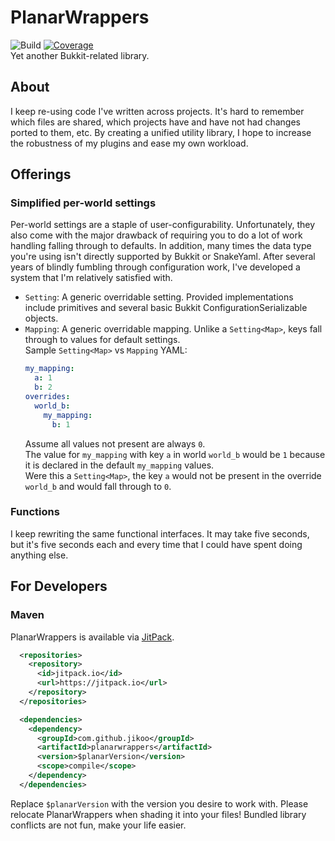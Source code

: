 # PlanarWrappers
![Build](https://github.com/Jikoo/PlanarWrappers/workflows/Build/badge.svg)
[![Coverage](https://sonarcloud.io/api/project_badges/measure?project=Jikoo_PlanarWrappers&metric=coverage)](https://sonarcloud.io/dashboard?id=Jikoo_PlanarWrappers)  
Yet another Bukkit-related library.

## About

I keep re-using code I've written across projects. It's hard to remember which files are shared,
which projects have and have not had changes ported to them, etc.
By creating a unified utility library, I hope to increase the robustness of my plugins and ease my
own workload.

## Offerings
### Simplified per-world settings
Per-world settings are a staple of user-configurability. Unfortunately, they also come with the
major drawback of requiring you to do a lot of work handling falling through to defaults. In
addition, many times the data type you're using isn't directly supported by Bukkit or SnakeYaml.
After several years of blindly fumbling through configuration work, I've developed a system that
I'm relatively satisfied with.
* `Setting`: A generic overridable setting. Provided implementations include primitives and several
  basic Bukkit ConfigurationSerializable objects.
* `Mapping`: A generic overridable mapping. Unlike a `Setting<Map>`, keys fall through to values for
  default settings.  
  Sample `Setting<Map>` vs `Mapping` YAML:
  ```yaml
  my_mapping:
    a: 1
    b: 2
  overrides:
    world_b:
      my_mapping:
        b: 1
  ```
  Assume all values not present are always `0`.  
  The value for `my_mapping` with key `a` in world `world_b` would be `1` because it is declared in
  the default `my_mapping` values.  
  Were this a `Setting<Map>`, the key `a` would not be present in the override `world_b` and would
  fall through to `0`.
### Functions
I keep rewriting the same functional interfaces. It may take five seconds, but it's five seconds
each and every time that I could have spent doing anything else.

## For Developers
### Maven
PlanarWrappers is available via [JitPack](https://jitpack.io).
```xml
  <repositories>
    <repository>
      <id>jitpack.io</id>
      <url>https://jitpack.io</url>
    </repository>
  </repositories>
```
```xml
  <dependencies>
    <dependency>
      <groupId>com.github.jikoo</groupId>
      <artifactId>planarwrappers</artifactId>
      <version>$planarVersion</version>
      <scope>compile</scope>
    </dependency>
  </dependencies>
```
Replace `$planarVersion` with the version you desire to work with. Please relocate PlanarWrappers when
shading it into your files! Bundled library conflicts are not fun, make your life easier.

